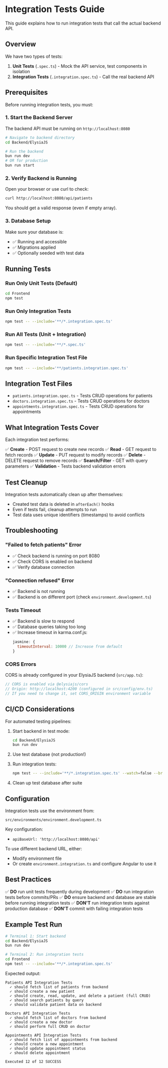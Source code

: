 # Integration Tests Guide

This guide explains how to run integration tests that call the actual backend API.

## Overview

We have two types of tests:

1. **Unit Tests** (`.spec.ts`) - Mock the API service, test components in isolation
2. **Integration Tests** (`.integration.spec.ts`) - Call the real backend API

## Prerequisites

Before running integration tests, you must:

### 1. Start the Backend Server

The backend API must be running on `http://localhost:8080`

```bash
# Navigate to backend directory
cd Backend/ElysiaJS

# Run the backend
bun run dev
# OR for production
bun run start
```

### 2. Verify Backend is Running

Open your browser or use curl to check:
```bash
curl http://localhost:8080/api/patients
```

You should get a valid response (even if empty array).

### 3. Database Setup

Make sure your database is:
- ✅ Running and accessible
- ✅ Migrations applied
- ✅ Optionally seeded with test data

## Running Tests

### Run Only Unit Tests (Default)
```bash
cd Frontend
npm test
```

### Run Only Integration Tests
```bash
npm test -- --include='**/*.integration.spec.ts'
```

### Run All Tests (Unit + Integration)
```bash
npm test -- --include='**/*.spec.ts'
```

### Run Specific Integration Test File
```bash
npm test -- --include='**/patients.integration.spec.ts'
```

## Integration Test Files

- `patients.integration.spec.ts` - Tests CRUD operations for patients
- `doctors.integration.spec.ts` - Tests CRUD operations for doctors  
- `appointments.integration.spec.ts` - Tests CRUD operations for appointments

## What Integration Tests Cover

Each integration test performs:

✅ **Create** - POST request to create new records
✅ **Read** - GET request to fetch records
✅ **Update** - PUT request to modify records
✅ **Delete** - DELETE request to remove records
✅ **Search/Filter** - GET with query parameters
✅ **Validation** - Tests backend validation errors

## Test Cleanup

Integration tests automatically clean up after themselves:
- Created test data is deleted in `afterEach()` hooks
- Even if tests fail, cleanup attempts to run
- Test data uses unique identifiers (timestamps) to avoid conflicts

## Troubleshooting

### "Failed to fetch patients" Error
- ✅ Check backend is running on port 8080
- ✅ Check CORS is enabled on backend
- ✅ Verify database connection

### "Connection refused" Error
- ✅ Backend is not running
- ✅ Backend is on different port (check `environment.development.ts`)

### Tests Timeout
- ✅ Backend is slow to respond
- ✅ Database queries taking too long
- ✅ Increase timeout in karma.conf.js:
  ```js
  jasmine: {
    timeoutInterval: 10000 // Increase from default
  }
  ```

### CORS Errors
CORS is already configured in your ElysiaJS backend (`src/app.ts`):
```typescript
// CORS is enabled via @elysiajs/cors
// Origin: http://localhost:4200 (configured in src/config/env.ts)
// If you need to change it, set CORS_ORIGIN environment variable
```

## CI/CD Considerations

For automated testing pipelines:

1. Start backend in test mode:
   ```bash
   cd Backend/ElysiaJS
   bun run dev
   ```

2. Use test database (not production!)

3. Run integration tests:
   ```bash
   npm test -- --include='**/*.integration.spec.ts' --watch=false --browsers=ChromeHeadless
   ```

4. Clean up test database after suite

## Configuration

Integration tests use the environment from:
```
src/environments/environment.development.ts
```

Key configuration:
- `apiBaseUrl: 'http://localhost:8080/api'`

To use different backend URL, either:
- Modify environment file
- Or create `environment.integration.ts` and configure Angular to use it

## Best Practices

✅ **DO** run unit tests frequently during development
✅ **DO** run integration tests before commits/PRs
✅ **DO** ensure backend and database are stable before running integration tests
✅ **DON'T** run integration tests against production database
✅ **DON'T** commit with failing integration tests

## Example Test Run

```bash
# Terminal 1: Start backend
cd Backend/ElysiaJS
bun run dev

# Terminal 2: Run integration tests
cd Frontend
npm test -- --include='**/*.integration.spec.ts'
```

Expected output:
```
Patients API Integration Tests
  ✓ should fetch list of patients from backend
  ✓ should create a new patient
  ✓ should create, read, update, and delete a patient (full CRUD)
  ✓ should search patients by query
  ✓ should validate patient data on backend

Doctors API Integration Tests
  ✓ should fetch list of doctors from backend
  ✓ should create a new doctor
  ✓ should perform full CRUD on doctor

Appointments API Integration Tests
  ✓ should fetch list of appointments from backend
  ✓ should create a new appointment
  ✓ should update appointment status
  ✓ should delete appointment

Executed 12 of 12 SUCCESS
```
